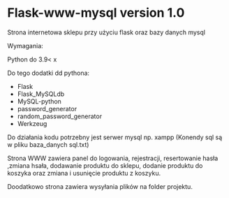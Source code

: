 # Flask-www-mysql version 1.0
Strona internetowa sklepu przy użyciu flask oraz bazy danych mysql

Wymagania:

Python do 3.9< x

Do tego dodatki dd pythona:
		<ul>
      <li>Flask</li>
      <li>Flask_MySQLdb</li>
      <li>MySQL-python</li>
      <li>password_generator</li>
      <li>random_password_generator</li>
      <li>Werkzeug</li>
	</ul>
	
Do działania kodu potrzebny jest serwer mysql np. xampp (Konendy sql są w pliku baza_danych sql.txt)

Strona WWW zawiera panel do logowania, rejestracji, resertowanie hasła ,zmiana hsała, dodawanie produktu do sklepu, dodanie produktu do koszyka oraz zmiana i usunięcie produktu z koszyku.

Doodatkowo strona zawiera wysyłania plików na folder projektu.

